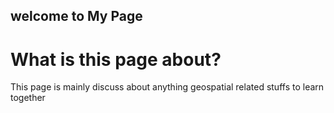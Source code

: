 ## welcome to My Page

# What is this page about?
This page is mainly discuss about anything geospatial related stuffs to learn together
